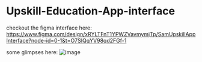 # Upskill-Education-App-interface

checkout the figma interface here:
https://www.figma.com/design/xRYLTFnT1YPWZVavmymjTp/SamUpskillAppInterface?node-id=0-1&t=O7SIQqYV98qd2FGf-1


some glimpses here:
![image](https://github.com/user-attachments/assets/e66c44a6-c55b-4524-8448-e1104677c014)
